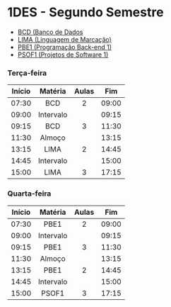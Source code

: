 # 1DES - Segundo Semestre
- [BCD (Banco de Dados](./01-bcd/)
- [LIMA (Linguagem de Marcação)](./02-lima/)
- [PBE1 (Programação Back-end 1)](./03-pbe1/)
- [PSOF1 (Projetos de Software 1)](./04-psof1/)

### Terça-feira
|Início|Matéria|Aulas|Fim|
|-|:-:|:-:|:-:|
|07:30|BCD|2|09:00|
|09:00|Intervalo||09:15|
|09:15|BCD|3|11:30|
|11:30|Almoço||13:15|
|13:15|LIMA|2|14:45|
|14:45|Intervalo||15:00|
|15:00|LIMA|3|17:15|

### Quarta-feira
|Início|Matéria|Aulas|Fim|
|-|:-:|:-:|:-:|
|07:30|PBE1|2|09:00|
|09:00|Intervalo||09:15|
|09:15|PBE1|3|11:30|
|11:30|Almoço||13:15|
|13:15|PBE1|2|14:45|
|14:45|Intervalo||15:00|
|15:00|PSOF1|3|17:15|
